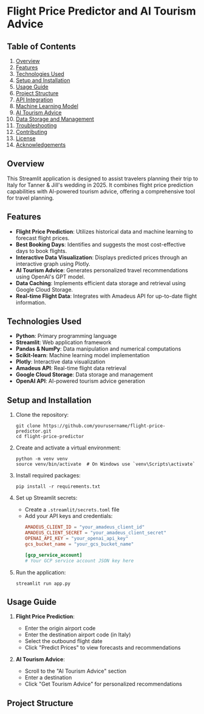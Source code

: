 # Flight Price Predictor and AI Tourism Advice

## Table of Contents
1. [Overview](#overview)
2. [Features](#features)
3. [Technologies Used](#technologies-used)
4. [Setup and Installation](#setup-and-installation)
5. [Usage Guide](#usage-guide)
6. [Project Structure](#project-structure)
7. [API Integration](#api-integration)
8. [Machine Learning Model](#machine-learning-model)
9. [AI Tourism Advice](#ai-tourism-advice)
10. [Data Storage and Management](#data-storage-and-management)
11. [Troubleshooting](#troubleshooting)
12. [Contributing](#contributing)
13. [License](#license)
14. [Acknowledgements](#acknowledgements)

## Overview
This Streamlit application is designed to assist travelers planning their trip to Italy for Tanner & Jill's wedding in 2025. It combines flight price prediction capabilities with AI-powered tourism advice, offering a comprehensive tool for travel planning.

## Features
- **Flight Price Prediction**: Utilizes historical data and machine learning to forecast flight prices.
- **Best Booking Days**: Identifies and suggests the most cost-effective days to book flights.
- **Interactive Data Visualization**: Displays predicted prices through an interactive graph using Plotly.
- **AI Tourism Advice**: Generates personalized travel recommendations using OpenAI's GPT model.
- **Data Caching**: Implements efficient data storage and retrieval using Google Cloud Storage.
- **Real-time Flight Data**: Integrates with Amadeus API for up-to-date flight information.

## Technologies Used
- **Python**: Primary programming language
- **Streamlit**: Web application framework
- **Pandas & NumPy**: Data manipulation and numerical computations
- **Scikit-learn**: Machine learning model implementation
- **Plotly**: Interactive data visualization
- **Amadeus API**: Real-time flight data retrieval
- **Google Cloud Storage**: Data storage and management
- **OpenAI API**: AI-powered tourism advice generation

## Setup and Installation
1. Clone the repository:
   ```
   git clone https://github.com/yourusername/flight-price-predictor.git
   cd flight-price-predictor
   ```

2. Create and activate a virtual environment:
   ```
   python -m venv venv
   source venv/bin/activate  # On Windows use `venv\Scripts\activate`
   ```

3. Install required packages:
   ```
   pip install -r requirements.txt
   ```

4. Set up Streamlit secrets:
   - Create a `.streamlit/secrets.toml` file
   - Add your API keys and credentials:
     ```toml
     AMADEUS_CLIENT_ID = "your_amadeus_client_id"
     AMADEUS_CLIENT_SECRET = "your_amadeus_client_secret"
     OPENAI_API_KEY = "your_openai_api_key"
     gcs_bucket_name = "your_gcs_bucket_name"
     
     [gcp_service_account]
     # Your GCP service account JSON key here
     ```

5. Run the application:
   ```
   streamlit run app.py
   ```

## Usage Guide
1. **Flight Price Prediction**:
   - Enter the origin airport code
   - Enter the destination airport code (in Italy)
   - Select the outbound flight date
   - Click "Predict Prices" to view forecasts and recommendations

2. **AI Tourism Advice**:
   - Scroll to the "AI Tourism Advice" section
   - Enter a destination
   - Click "Get Tourism Advice" for personalized recommendations

## Project Structure
